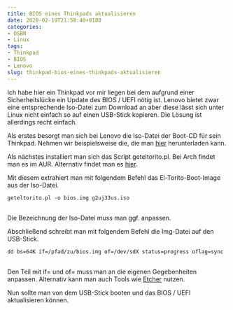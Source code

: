 ```yaml
---
title: BIOS eines Thinkpads aktualisieren
date: 2020-02-19T21:58:40+0100
categories:
- OSBN
- Linux
tags:
- Thinkpad  
- BIOS
- Lenovo
slug: thinkpad-bios-eines-thinkpads-aktualisieren
---
```

Ich habe hier ein Thinkpad vor mir liegen bei dem aufgrund einer Sicherheitslücke ein Update des BIOS / UEFI nötig ist. Lenovo bietet zwar eine entsprechende Iso-Datei zum Download an aber diese lässt sich unter Linux nicht einfach so auf einen USB-Stick kopieren. Die Lösung ist allerdings recht einfach.

Als erstes besorgt man sich bei Lenovo die Iso-Datei der Boot-CD für sein Thinkpad. Nehmen wir beispielsweise die, die man [hier](https://pcsupport.lenovo.com/us/de/products/laptops-and-netbooks/thinkpad-x-series-laptops/thinkpad-x230/downloads/ds029187) herunterladen kann.

Als nächstes installiert man sich das Script geteltorito.pl. Bei Arch findet man es im AUR. Alternativ findet man es [hier](https://userpages.uni-koblenz.de/~krienke/ftp/noarch/geteltorito/geteltorito/geteltorito.pl).

Mit diesem extrahiert man mit folgendem Befehl das El-Torito-Boot-Image aus der Iso-Datei.

<pre class="line-numbers language-bash" style="white-space:pre-wrap;">
<code class="language-bash">geteltorito.pl -o bios.img g2uj33us.iso
</code>
</pre>

Die Bezeichnung der Iso-Datei muss man ggf. anpassen.

Abschließend schreibt man mit folgendem Befehl die Img-Datei auf den USB-Stick.

<pre class="line-numbers language-bash" style="white-space:pre-wrap;">
<code class="language-bash">dd bs=64K if=/pfad/zu/bios.img of=/dev/sdX status=progress oflag=sync
</code>
</pre>

Den Teil mit if= und of= muss man an die eigenen Gegebenheiten anpassen. Alternativ kann man auch Tools wie [Etcher](https://www.balena.io/etcher/) nutzen.

Nun sollte man von dem USB-Stick booten und das BIOS / UEFI aktualisieren können.
